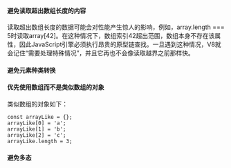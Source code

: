 #### 避免读取超出数组长度的内容

读取超出数组长度的数据可能会对性能产生惊人的影响，例如，array.length === 5时读取array[42]。在这种情况下，数组索引42超出范围，数组本身不存在该属性，因此JavaScript引擎必须执行昂贵的原型链查找。一旦遇到这种情况，V8就会记住“需要处理特殊情况”，并且它再也不会像读取越界之前那样快。

#### 避免元素种类转换

#### 优先使用数组而不是类似数组的对象

类似数组的对象如下：

```
const arrayLike = {};
arrayLike[0] = 'a';
arrayLike[1] = 'b';
arrayLike[2] = 'c';
arrayLike.length = 3;
```

#### 避免多态
